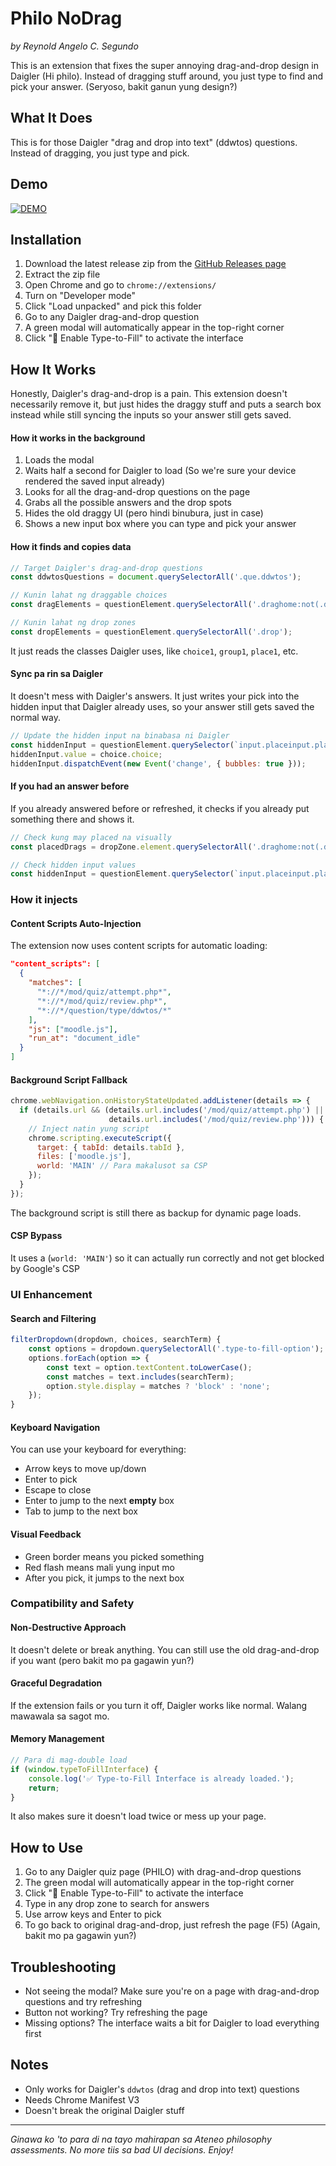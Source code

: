 
# Philo NoDrag

*by Reynold Angelo C. Segundo*


This is an extension that fixes the super annoying drag-and-drop design in Daigler (Hi philo). Instead of dragging stuff around, you just type to find and pick your answer. (Seryoso, bakit ganun yung design?)


## What It Does

This is for those Daigler "drag and drop into text" (ddwtos) questions. Instead of dragging, you just type and pick.




## Demo

[![DEMO](https://img.youtube.com/vi/B3t5UZh353o/hqdefault.jpg)](https://www.youtube.com/shorts/B3t5UZh353o)


## Installation

1. Download the latest release zip from the [GitHub Releases page](https://github.com/itsnold/philo-nodrag/releases)
2. Extract the zip file
3. Open Chrome and go to `chrome://extensions/`
4. Turn on "Developer mode"
5. Click "Load unpacked" and pick this folder
5. Go to any Daigler drag-and-drop question
6. A green modal will automatically appear in the top-right corner
7. Click "🎯 Enable Type-to-Fill" to activate the interface


## How It Works

Honestly, Daigler's drag-and-drop is a pain. This extension doesn't necessarily remove it, but just hides the draggy stuff and puts a search box instead while still syncing the inputs so your answer still gets saved.

#### How it works in the background
1. Loads the modal
2. Waits half a second for Daigler to load (So we're sure your device rendered the saved input already)
3. Looks for all the drag-and-drop questions on the page
4. Grabs all the possible answers and the drop spots
5. Hides the old draggy UI (pero hindi binubura, just in case)
6. Shows a new input box where you can type and pick your answer

#### How it finds and copies data

```javascript
// Target Daigler's drag-and-drop questions
const ddwtosQuestions = document.querySelectorAll('.que.ddwtos');

// Kunin lahat ng draggable choices
const dragElements = questionElement.querySelectorAll('.draghome:not(.dragplaceholder)');

// Kunin lahat ng drop zones
const dropElements = questionElement.querySelectorAll('.drop');
```



It just reads the classes Daigler uses, like `choice1`, `group1`, `place1`, etc.

#### Sync pa rin sa Daigler

It doesn't mess with Daigler's answers. It just writes your pick into the hidden input that Daigler already uses, so your answer still gets saved the normal way.

```javascript
// Update the hidden input na binabasa ni Daigler
const hiddenInput = questionElement.querySelector(`input.placeinput.place${dropZone.place}`);
hiddenInput.value = choice.choice;
hiddenInput.dispatchEvent(new Event('change', { bubbles: true }));
```

#### If you had an answer before


If you already answered before or refreshed, it checks if you already put something there and shows it.

```javascript
// Check kung may placed na visually
const placedDrags = dropZone.element.querySelectorAll('.draghome:not(.dragplaceholder)');

// Check hidden input values
const hiddenInput = questionElement.querySelector(`input.placeinput.place${dropZone.place}`);
```

### How it injects

#### Content Scripts Auto-Injection

The extension now uses content scripts for automatic loading:

```json
"content_scripts": [
  {
    "matches": [
      "*://*/mod/quiz/attempt.php*",
      "*://*/mod/quiz/review.php*",
      "*://*/question/type/ddwtos/*"
    ],
    "js": ["moodle.js"],
    "run_at": "document_idle"
  }
]
```

#### Background Script Fallback

```javascript
chrome.webNavigation.onHistoryStateUpdated.addListener(details => {
  if (details.url && (details.url.includes('/mod/quiz/attempt.php') ||
                      details.url.includes('/mod/quiz/review.php'))) {
    // Inject natin yung script
    chrome.scripting.executeScript({
      target: { tabId: details.tabId },
      files: ['moodle.js'],
      world: 'MAIN' // Para makalusot sa CSP
    });
  }
});
```

The background script is still there as backup for dynamic page loads.

#### CSP Bypass



It uses a (`world: 'MAIN'`) so it can actually run correctly and not get blocked by Google's CSP

### UI Enhancement

#### Search and Filtering

```javascript
filterDropdown(dropdown, choices, searchTerm) {
    const options = dropdown.querySelectorAll('.type-to-fill-option');
    options.forEach(option => {
        const text = option.textContent.toLowerCase();
        const matches = text.includes(searchTerm);
        option.style.display = matches ? 'block' : 'none';
    });
}
```

#### Keyboard Navigation



You can use your keyboard for everything:
- Arrow keys to move up/down
- Enter to pick
- Escape to close
- Enter to jump to the next **empty** box
- Tab to jump to the next box

#### Visual Feedback

- Green border means you picked something
- Red flash means mali yung input mo
- After you pick, it jumps to the next box

### Compatibility and Safety

#### Non-Destructive Approach



It doesn't delete or break anything. You can still use the old drag-and-drop if you want (pero bakit mo pa gagawin yun?)

#### Graceful Degradation



If the extension fails or you turn it off, Daigler works like normal. Walang mawawala sa sagot mo.

#### Memory Management

```javascript
// Para di mag-double load
if (window.typeToFillInterface) {
    console.log('✅ Type-to-Fill Interface is already loaded.');
    return;
}
```



It also makes sure it doesn't load twice or mess up your page.


## How to Use

1. Go to any Daigler quiz page (PHILO) with drag-and-drop questions
2. The green modal will automatically appear in the top-right corner
3. Click "🎯 Enable Type-to-Fill" to activate the interface
4. Type in any drop zone to search for answers
5. Use arrow keys and Enter to pick
6. To go back to original drag-and-drop, just refresh the page (F5) (Again, bakit mo pa gagawin yun?)


## Troubleshooting

- Not seeing the modal? Make sure you're on a page with drag-and-drop questions and try refreshing
- Button not working? Try refreshing the page
- Missing options? The interface waits a bit for Daigler to load everything first


## Notes

- Only works for Daigler's `ddwtos` (drag and drop into text) questions
- Needs Chrome Manifest V3
- Doesn't break the original Daigler stuff

---


*Ginawa ko 'to para di na tayo mahirapan sa Ateneo philosophy assessments. No more tiis sa bad UI decisions. Enjoy!* 